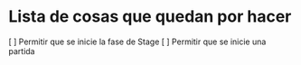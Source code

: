 # Lista de cosas que quedan por hacer

[ ] Permitir que se inicie la fase de Stage
[ ] Permitir que se inicie una partida
